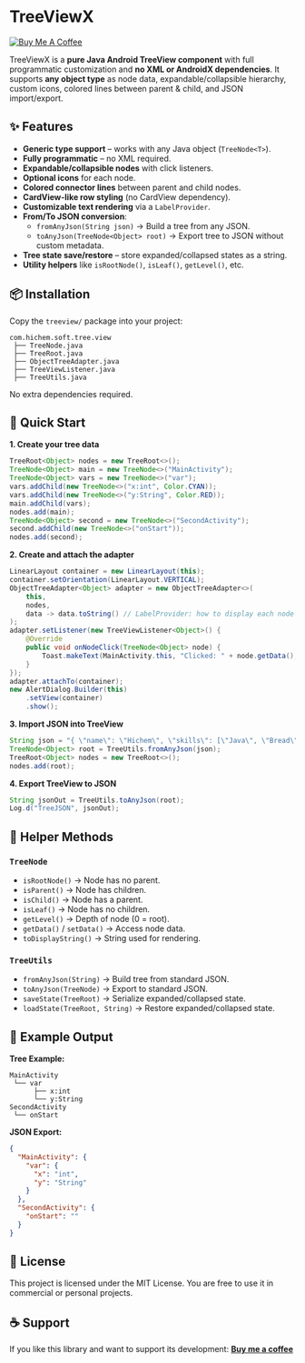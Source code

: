 # TreeViewX

[![Buy Me A Coffee](https://img.shields.io/badge/☕-Buy%20me%20a%20coffee-orange)](https://buymeacoffee.com/hichem_soft_dev)

TreeViewX is a **pure Java Android TreeView component** with full programmatic customization and **no XML or AndroidX dependencies**. It supports **any object type** as node data, expandable/collapsible hierarchy, custom icons, colored lines between parent & child, and JSON import/export.

## ✨ Features
- **Generic type support** – works with any Java object (`TreeNode<T>`).
- **Fully programmatic** – no XML required.
- **Expandable/collapsible nodes** with click listeners.
- **Optional icons** for each node.
- **Colored connector lines** between parent and child nodes.
- **CardView-like row styling** (no CardView dependency).
- **Customizable text rendering** via a `LabelProvider`.
- **From/To JSON conversion**:
  - `fromAnyJson(String json)` → Build a tree from any JSON.
  - `toAnyJson(TreeNode<Object> root)` → Export tree to JSON without custom metadata.
- **Tree state save/restore** – store expanded/collapsed states as a string.
- **Utility helpers** like `isRootNode()`, `isLeaf()`, `getLevel()`, etc.

## 📦 Installation
Copy the `treeview/` package into your project:
```
com.hichem.soft.tree.view
 ├── TreeNode.java
 ├── TreeRoot.java
 ├── ObjectTreeAdapter.java
 ├── TreeViewListener.java
 ├── TreeUtils.java
```
No extra dependencies required.

## 🚀 Quick Start
**1. Create your tree data**
```java
TreeRoot<Object> nodes = new TreeRoot<>();
TreeNode<Object> main = new TreeNode<>("MainActivity");
TreeNode<Object> vars = new TreeNode<>("var");
vars.addChild(new TreeNode<>("x:int", Color.CYAN));
vars.addChild(new TreeNode<>("y:String", Color.RED));
main.addChild(vars);
nodes.add(main);
TreeNode<Object> second = new TreeNode<>("SecondActivity");
second.addChild(new TreeNode<>("onStart"));
nodes.add(second);
```

**2. Create and attach the adapter**
```java
LinearLayout container = new LinearLayout(this);
container.setOrientation(LinearLayout.VERTICAL);
ObjectTreeAdapter<Object> adapter = new ObjectTreeAdapter<>(
    this,
    nodes,
    data -> data.toString() // LabelProvider: how to display each node's data
);
adapter.setListener(new TreeViewListener<Object>() {
    @Override
    public void onNodeClick(TreeNode<Object> node) {
        Toast.makeText(MainActivity.this, "Clicked: " + node.getData(), Toast.LENGTH_SHORT).show();
    }
});
adapter.attachTo(container);
new AlertDialog.Builder(this)
    .setView(container)
    .show();
```

**3. Import JSON into TreeView**
```java
String json = "{ \"name\": \"Hichem\", \"skills\": [\"Java\", \"Bread\"] }";
TreeNode<Object> root = TreeUtils.fromAnyJson(json);
TreeRoot<Object> nodes = new TreeRoot<>();
nodes.add(root);
```

**4. Export TreeView to JSON**
```java
String jsonOut = TreeUtils.toAnyJson(root);
Log.d("TreeJSON", jsonOut);
```

## 🔧 Helper Methods
### `TreeNode`
- `isRootNode()` → Node has no parent.
- `isParent()` → Node has children.
- `isChild()` → Node has a parent.
- `isLeaf()` → Node has no children.
- `getLevel()` → Depth of node (0 = root).
- `getData()` / `setData()` → Access node data.
- `toDisplayString()` → String used for rendering.

### `TreeUtils`
- `fromAnyJson(String)` → Build tree from standard JSON.
- `toAnyJson(TreeNode)` → Export to standard JSON.
- `saveState(TreeRoot)` → Serialize expanded/collapsed state.
- `loadState(TreeRoot, String)` → Restore expanded/collapsed state.

## 🎯 Example Output
**Tree Example:**
```
MainActivity
 └── var
      ├── x:int
      └── y:String
SecondActivity
 └── onStart
```
**JSON Export:**
```json
{
  "MainActivity": {
    "var": {
      "x": "int",
      "y": "String"
    }
  },
  "SecondActivity": {
    "onStart": ""
  }
}
```

## 📜 License
This project is licensed under the MIT License. You are free to use it in commercial or personal projects.

## ☕ Support
If you like this library and want to support its development:
[**Buy me a coffee**](https://buymeacoffee.com/hichem_soft_dev)
